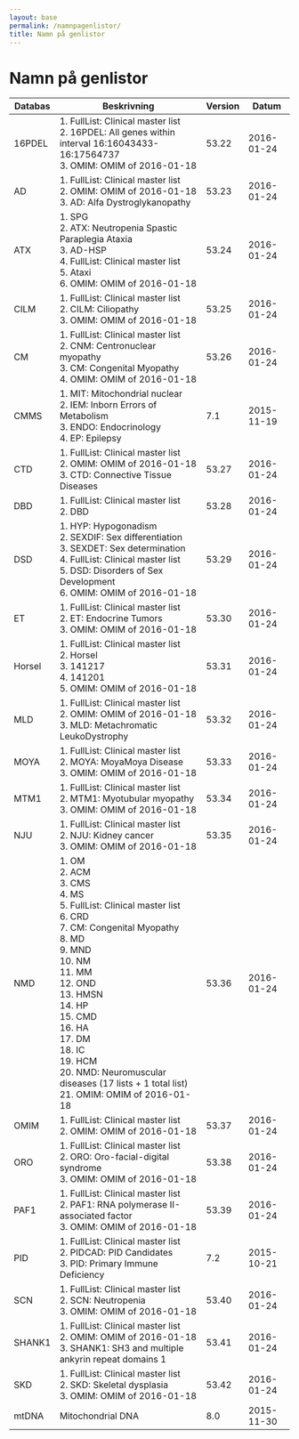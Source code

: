 ```yaml
---
layout: base
permalink: /namnpagenlistor/
title: Namn på genlistor
---
```


# Namn på genlistor

|Databas|Beskrivning|Version|Datum|
|---|---|---|---|
|16PDEL|1. FullList: Clinical master list<br />2. 16PDEL: All genes within interval 16:16043433-16:17564737<br />3. OMIM: OMIM of 2016-01-18<br />|53.22|2016-01-24|
|AD|1. FullList: Clinical master list<br />2. OMIM: OMIM of 2016-01-18<br />3. AD: Alfa Dystroglykanopathy<br />|53.23|2016-01-24|
|ATX|1. SPG<br />2. ATX: Neutropenia Spastic Paraplegia Ataxia<br />3. AD-HSP<br />4. FullList: Clinical master list<br />5. Ataxi<br />6. OMIM: OMIM of 2016-01-18<br />|53.24|2016-01-24|
|CILM|1. FullList: Clinical master list<br />2. CILM: Ciliopathy<br />3. OMIM: OMIM of 2016-01-18<br />|53.25|2016-01-24|
|CM|1. FullList: Clinical master list<br />2. CNM: Centronuclear myopathy<br />3. CM: Congenital Myopathy<br />4. OMIM: OMIM of 2016-01-18<br />|53.26|2016-01-24|
|CMMS|1. MIT: Mitochondrial nuclear<br />2. IEM: Inborn Errors of Metabolism<br />3. ENDO: Endocrinology<br />4. EP: Epilepsy<br />|7.1|2015-11-19|
|CTD|1. FullList: Clinical master list<br />2. OMIM: OMIM of 2016-01-18<br />3. CTD: Connective Tissue Diseases<br />|53.27|2016-01-24|
|DBD|1. FullList: Clinical master list<br />2. DBD<br />|53.28|2016-01-24|
|DSD|1. HYP: Hypogonadism<br />2. SEXDIF: Sex differentiation<br />3. SEXDET: Sex determination<br />4. FullList: Clinical master list<br />5. DSD: Disorders of Sex Development<br />6. OMIM: OMIM of 2016-01-18<br />|53.29|2016-01-24|
|ET|1. FullList: Clinical master list<br />2. ET: Endocrine Tumors<br />3. OMIM: OMIM of 2016-01-18<br />|53.30|2016-01-24|
|Horsel|1. FullList: Clinical master list<br />2. Horsel<br />3. 141217<br />4. 141201<br />5. OMIM: OMIM of 2016-01-18<br />|53.31|2016-01-24|
|MLD|1. FullList: Clinical master list<br />2. OMIM: OMIM of 2016-01-18<br />3. MLD: Metachromatic LeukoDystrophy<br />|53.32|2016-01-24|
|MOYA|1. FullList: Clinical master list<br />2. MOYA: MoyaMoya Disease<br />3. OMIM: OMIM of 2016-01-18<br />|53.33|2016-01-24|
|MTM1|1. FullList: Clinical master list<br />2. MTM1: Myotubular myopathy<br />3. OMIM: OMIM of 2016-01-18<br />|53.34|2016-01-24|
|NJU|1. FullList: Clinical master list<br />2. NJU: Kidney cancer<br />3. OMIM: OMIM of 2016-01-18<br />|53.35|2016-01-24|
|NMD|1. OM<br />2. ACM<br />3. CMS<br />4. MS<br />5. FullList: Clinical master list<br />6. CRD<br />7. CM: Congenital Myopathy<br />8. MD<br />9. MND<br />10. NM<br />11. MM<br />12. OND<br />13. HMSN<br />14. HP<br />15. CMD<br />16. HA<br />17. DM<br />18. IC<br />19. HCM<br />20. NMD: Neuromuscular diseases (17 lists + 1 total list)<br />21. OMIM: OMIM of 2016-01-18<br />|53.36|2016-01-24|
|OMIM|1. FullList: Clinical master list<br />2. OMIM: OMIM of 2016-01-18<br />|53.37|2016-01-24|
|ORO|1. FullList: Clinical master list<br />2. ORO: Oro-facial-digital syndrome<br />3. OMIM: OMIM of 2016-01-18<br />|53.38|2016-01-24|
|PAF1|1. FullList: Clinical master list<br />2. PAF1: RNA polymerase II-associated factor<br />3. OMIM: OMIM of 2016-01-18<br />|53.39|2016-01-24|
|PID|1. FullList: Clinical master list<br />2. PIDCAD: PID Candidates<br />3. PID: Primary Immune Deficiency<br />|7.2|2015-10-21|
|SCN|1. FullList: Clinical master list<br />2. SCN: Neutropenia<br />3. OMIM: OMIM of 2016-01-18<br />|53.40|2016-01-24|
|SHANK1|1. FullList: Clinical master list<br />2. OMIM: OMIM of 2016-01-18<br />3. SHANK1: SH3 and multiple ankyrin repeat domains 1<br />|53.41|2016-01-24|
|SKD|1. FullList: Clinical master list<br />2. SKD: Skeletal dysplasia<br />3. OMIM: OMIM of 2016-01-18<br />|53.42|2016-01-24|
|mtDNA|Mitochondrial DNA|8.0|2015-11-30|
